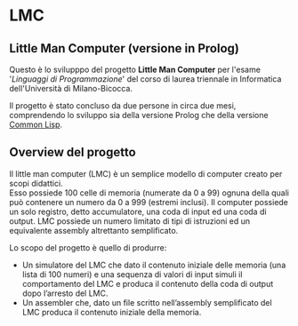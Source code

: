 # LMC
## Little Man Computer (versione in Prolog)

Questo è lo svilupppo del progetto **Little Man Computer** per l'esame '*Linguaggi di Programmazione*' del corso di laurea triennale in Informatica dell'Università di Milano-Bicocca.

Il progetto è stato concluso da due persone in circa due mesi, comprendendo lo sviluppo sia della versione Prolog che della versione [Common Lisp](https://github.com/0Barzuln0/LMC2 "https://github.com/0Barzuln0/LMC2").

## Overview del progetto
Il little man computer (LMC) è un semplice modello di computer creato per scopi didattici.  
Esso possiede 100 celle di memoria (numerate da 0 a 99) ognuna della quali può contenere un
numero da 0 a 999 (estremi inclusi). Il computer possiede un solo registro, detto accumulatore,
una coda di input ed una coda di output. LMC possiede un numero limitato di tipi di istruzioni
ed un equivalente assembly altrettanto semplificato.
  
Lo scopo del progetto è quello di produrre:
-  Un simulatore del LMC che dato il contenuto iniziale delle memoria (una lista di 100 numeri)
e una sequenza di valori di input simuli il comportamento del LMC e produca il contenuto
della coda di output dopo l’arresto del LMC.
-  Un assembler che, dato un file scritto nell’assembly semplificato del LMC produca il
contenuto iniziale della memoria.
